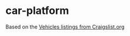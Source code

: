 # car-platform

Based on the [Vehicles listings from Craigslist.org](https://www.kaggle.com/austinreese/craigslist-carstrucks-data/data)
